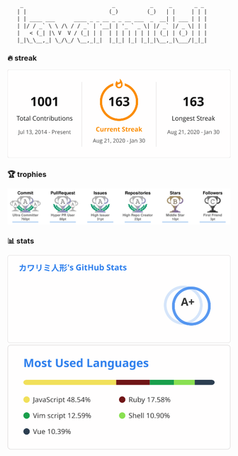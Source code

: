<!--
**kawarimidoll/kawarimidoll** is a ✨ _special_ ✨ repository because its `README.md` (this file) appears on your GitHub profile.

Here are some ideas to get you started:

- 🔭 I’m currently working on ...
- 🌱 I’m currently learning ...
- 👯 I’m looking to collaborate on ...
- 🤔 I’m looking for help with ...
- 💬 Ask me about ...
- 📫 How to reach me: ...
- 😄 Pronouns: ...
- ⚡ Fun fact: ...
-->

```
    _                            _           _     _       _ _
   | |                          (_)         (_)   | |     | | |
   | | ____ ___      ____ _ _ __ _ _ __ ___  _  __| | ___ | | |
   | |/ / _` \ \ /\ / / _` | '__| | '_ ` _ \| |/ _` |/ _ \| | |
   |   < (_| |\ V  V / (_| | |  | | | | | | | | (_| | (_) | | |
   |_|\_\__,_| \_/\_/ \__,_|_|  |_|_| |_| |_|_|\__,_|\___/|_|_|

```

<!-- http://www.patorjk.com/software/taag/#p=display&f=Big&t=kawarimidoll -->

### 🔥 streak

[![Streak](assets/streak.svg)](https://github.com/DenverCoder1/github-readme-streak-stats)

### 🏆 trophies

[![Trophy](assets/trophies.svg)](https://github.com/ryo-ma/github-profile-trophy)

### 📊 stats

[![Stats](assets/stats.svg)](https://github.com/anuraghazra/github-readme-stats) [![Langs](assets/langs.svg)](https://github.com/anuraghazra/github-readme-stats)
